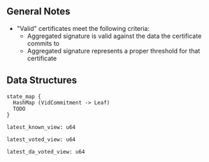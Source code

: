 ## General Notes
* "Valid" certificates meet the following criteria: 
  * Aggregated signature is valid against the data the certificate commits to
  * Aggregated signature represents a proper threshold for that certificate

## Data Structures
```
state_map {
  HashMap (VidCommitment -> Leaf)
  TODO
}
```

```
latest_known_view: u64
```

```
latest_voted_view: u64
```

```
latest_da_voted_view: u64
```
